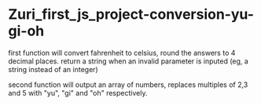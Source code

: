 # Zuri_first_js_project-conversion-yu-gi-oh

first function will convert fahrenheit to celsius, round the answers to 4 decimal places.
return a string when an invalid parameter is inputed (eg, a string instead of an integer)


second function will output an array of numbers, replaces multiples of 2,3 and 5 with "yu", "gi" and "oh" respectively.

